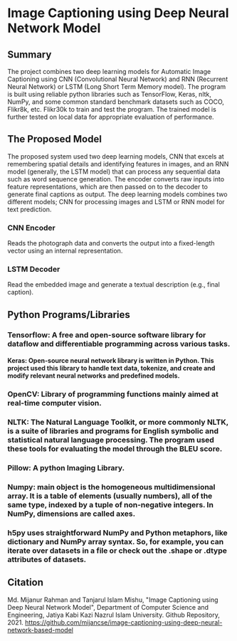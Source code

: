 # Image Captioning using Deep Neural Network Model

## Summary
The project combines two deep learning models for Automatic Image Captioning using CNN (Convolutional Neural Network) and RNN (Recurrent Neural Network) or LSTM (Long Short Term Memory model). The program is built using reliable python libraries such as TensorFlow, Keras, nltk, NumPy, and some common standard benchmark datasets such as COCO, Flikr8k, etc. Flikr30k to train and test the program. The trained model is further tested on local data for appropriate evaluation of performance.

## The Proposed Model
The proposed system used two deep learning models, CNN that excels at remembering spatial details and identifying features in images, and an RNN model (generally, the LSTM model) that can process any sequential data such as word sequence generation. The encoder converts raw inputs into feature representations, which are then passed on to the decoder to generate final captions as output. The deep learning models combines two different models; CNN for processing images and LSTM or RNN model for text prediction. 

### CNN Encoder
Reads the photograph data and converts the output into a fixed-length vector using an internal representation.
### LSTM Decoder
Read the embedded image and generate a textual description (e.g., final caption).

## Python Programs/Libraries
### Tensorflow: A free and open-source software library for dataflow and differentiable programming across various tasks.
#### Keras: Open-source neural network library is written in Python. This project used this library to handle text data, tokenize, and create and modify relevant neural networks and predefined models. 
### OpenCV: Library of programming functions mainly aimed at real-time computer vision.
### NLTK: The Natural Language Toolkit, or more commonly NLTK, is a suite of libraries and programs for English symbolic and statistical natural language processing. The program used these tools for evaluating the model through the BLEU score.
### Pillow: A python Imaging Library.
### Numpy: main object is the homogeneous multidimensional array. It is a table of elements (usually numbers), all of the same type, indexed by a tuple of non-negative integers. In NumPy, dimensions are called axes.
### h5py uses straightforward NumPy and Python metaphors, like dictionary and NumPy array syntax. So, for example, you can iterate over datasets in a file or check out the .shape or .dtype attributes of datasets.


## Citation
Md. Mijanur Rahman and Tanjarul Islam Mishu, "Image Captioning using Deep Neural Network Model", Department of Computer Science and Engineering, Jatiya Kabi Kazi Nazrul Islam University. Github Repository, 2021. https://github.com/mijancse/image-captioning-using-deep-neural-network-based-model
